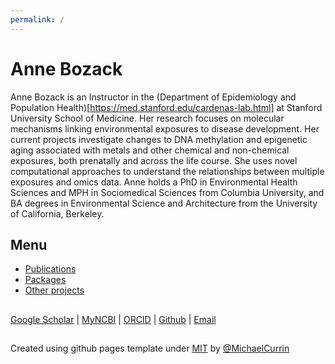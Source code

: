 ```yaml
---
permalink: /
---
```

# **Anne Bozack**

Anne Bozack is an Instructor in the (Department of Epidemiology and Population Health)[https://med.stanford.edu/cardenas-lab.html] at Stanford University School of Medicine. Her research focuses on molecular mechanisms linking environmental exposures to disease development. Her current projects investigate changes to DNA methylation and epigenetic aging associated with metals and other chemical and non-chemical exposures, both prenatally and across the life course. She uses novel computational approaches to understand the relationships between multiple exposures and omics data. Anne holds a PhD in Environmental Health Sciences and MPH in Sociomedical Sciences from Columbia University, and BA degrees in Environmental Science and Architecture from the University of California, Berkeley.

## Menu

- [Publications](publications.md)
- [Packages](packages.md)
- [Other projects](other.md)

##

[Google Scholar](https://scholar.google.com/citations?user=kSzZe7QAAAAJ) | [MyNCBI](https://www.ncbi.nlm.nih.gov/myncbi/anne.bozack.1/bibliography/public/) | [ORCID](https://orcid.org/0000-0003-0046-5767) | [Github](https://github.com/annebozack) | [Email](mailto:abozack@stanford.edu) 

##

Created using github pages template under [MIT](/LICENSE) by [@MichaelCurrin](https://github.com/MichaelCurrin)


